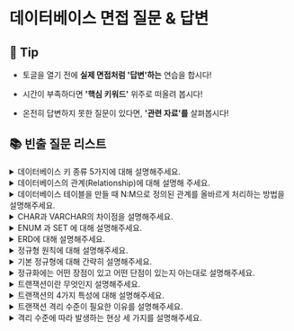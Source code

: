 # 데이터베이스 면접 질문 & 답변

## 🎁 Tip

- 토글을 열기 전에 **실제 면접처럼 '답변'하는** 연습을 합시다!

- 시간이 부족하다면 **'핵심 키워드'** 위주로 떠올려 봅시다!

- 온전히 답변하지 못한 질문이 있다면, **'관련 자료'를** 살펴봅시다!

## 📚 빈출 질문 리스트

<details>
<summary>데이터베이스 키 종류 5가지에 대해 설명해주세요.</summary>

### 👨🏻‍💻 **답변**

``` 
키는 테이블 간의 관계를 명확하게 하고, 데이터를 식별하고 관리하기 위한 속성입니다.
키의 종류에는 슈퍼키, 후보키, 기본키, 대체키, 외래키가 있습니다. 
슈퍼키는 각 레코드를 유일하게 식별할 수 있는 유일성을 갖춘 키입니다.
후보키는 기본키가 될 수 있는 후보들이며 유일성과 최소성을 동시에 만족하는 키입니다.
기본키는 후보키 중에서 선택된 메인 키로 유일성과 최소성을 만족하는 키입니다. 
대체키는 후보키가 두 개 이상일 경우 어느 하나를 기본키로 지정하고 남은 후보키들을 의미합니다.
외래키는 다른 테이블의 기본키를 참조하는 값으로 개체와의 관계를 식별하는 데 사용합니다. 
```

### 🎯 **핵심 키워드**

```
슈퍼키, 후보키, 기본키, 대체키, 외래키, 식별, 유일성, 최소성
```

### 📔 **관련 자료**

- [1. 데이터베이스의 기본](1.%20데이터베이스의%20기본.md)

</details>

<details>
<summary>데이터베이스의 관계(Relationship)에 대해 설명해 주세요.</summary>

### 👨🏻‍💻 **답변**

```
테이블 관계의 종류에는 1:1 관계, 1:N 관계, N:M 관계가 있습니다.
1:1 관계는 하나의 레코드가 다른 테이블의 레코드 한 개와 연결된 경우를 말합니다.
1:N 관계는 하나의 레코드가 서로 다른 여러 개의 레코드와 연결된 경우를 말합니다.
N:M(다대다) 관계는 여러 개의 레코드가 다른 테이블의 여러 개의 레코드와 연결된 경우를 말합니다.
N:M 관계의 경우 1:N(일대다) 관계와 비슷하지만, 양방향에서 다수의 레코드를 가질 수 있다는 특징이 있습니다.
```

### 🎯 **핵심 키워드**

```
테이블, 레코드, 연결, 양방향
```

### 📔 **관련 자료**

- [1. 데이터베이스의 기본](1.%20데이터베이스의%20기본.md)

</details>

<details>
<summary>데이터베이스 테이블을 만들 때 N:M으로 정의된 관계를 올바르게 처리하는 방법을 설명해주세요.</summary>

### 👨🏻‍💻 **답변**
``` 
N:M으로 정의된 관계의 경우 두 테이블의 중간에 1:N, 1:M으로 만들 수 있는 테이블을 추가합니다.
이 때 테이블의 이름은 보통 기존 두 테이블의 이름을 언더바를 기준으로 합친 것이 됩니다.
예를 들어 학생과 강의라는 테이블이 N:M으로 정의된 경우, 학생_강의 라는 테이블을 추가하게 됩니다.
```
### 🎯 **핵심 키워드**
```
중간 테이블
```
### 📔 **관련 자료**
- [1. 데이터베이스의 기본](1.%20데이터베이스의%20기본.md)
</details>

<details>
<summary> CHAR과 VARCHAR의 차이점을 설명해주세요.</summary>

### 👨🏻‍💻 **답변**

```
CHAR과 VARCHAR 모두 수를 입력받아 몇 자까지 입력받을지를 정할 수 있습니다.
하지만 CHAR의 경우 테이블을 생성할 때 선언된 길이로 고정되며 레코드를 저장할 때 무조건 선언한 길이 값으로 고정해서 저장됩니다.
반면 VARCHAR의 경우 가변 길이 문자열로 입력된 데이터에 따라 용량을 가변시켜 저장합니다.
따라서 CHAR은 유동적이지 않은 길이를 가진 데이터의 경우 효율적이고 VARCHAR의 경우 유동적인 길이를 가진 데이터를 저장할 때 효율적입니다.
```

### 🎯 **핵심 키워드**

```
가변 길이 문자열, 고정 길이 문자열
```

### 📔 **관련 자료**
- [1. 데이터베이스의 기본](1.%20데이터베이스의%20기본.md)

</details>

<details>
<summary>ENUM 과 SET 에 대해 설명해주세요.</summary>

### 👨🏻‍💻 **답변**
``` 
모두 문자열을 열거한 타입입니다.
ENUM은 ('x-small','small','medium','large','x-large') 형태로 쓰이며, 이 중에서 하나만 선택하는 단일 선택만 가능하고 ENUM 리스트에 없는 잘못된 값을 삽입하면 빈 문자열이 대신 삽입됩니다.
ENUM을 이용하면 x-small 등이 0,1 등으로 매핑되어 메모리를 적게 사용하는 이점을 얻습니다.
ENUM은 최대 65,535 개의 요소들을 넣을 수 있습니다.
SET은 ENUM 과 비슷하지만 여러 개의 데이터를 선택할 수 있고 비트 단위의 연산을 할 수 있으며 최대 64개의 요소를 집어넣을 수 있다는 점이 다릅니다.
ENUM이나 SET 등 쓸 경우 공간적으로 이점을 볼 수 있지만 애플리케이션의 수정에 따라 데이터베이스의 ENUM이나 SET 에서 정의한 목록을 수정해야 한다는 단점이 있습니다.
```
### 🎯 **핵심 키워드**
```
단일 선택, 문자열 열거, 빈 문자열 
```
</details>

<details>
<summary>ERD에 대해 설명해주세요.</summary>

### 👨🏻‍💻 **답변**

``` 
ERD는 릴레이션 간의 관계들을 정의한 것으로 데이터베이스를 구축할 때 가장 기초적인 뼈대 역할을 합니다. 
ERD는 시스템 요구 사항을 기반으로 작성됩니다. 그리고 해당 ERD를 기반으로 데이터베이스를 구축합니다.
데이터베이스를 구축한 이후에도 디버깅, 비즈니스 프로세스 재설계 등이 필요한 경우에 설계도 역할을 담당하기도 합니다.
```

### 🎯 **핵심 키워드**

```
릴레이션, 관계
```

### 📔 **관련 자료**

- [2. ERD와 정규화 과정](2.%20ERD와%20정규화%20과정.md)

</details>

<details>
<summary> 정규형 원칙에 대해 설명해주세요. </summary>

### 👨🏻‍💻 **답변**

```
정규형 원칙은 다음과 같이 설명할 수 있습니다.
첫번째로 분해로 인한 정보 손실이 발생하지 않아야 하며 분해된 테이블을 조인하면 복원이 가능해야 합니다.
두번째는 분해하면 분해할수록 데이터의 중복성을 감소시켜야 합니다.
마지막으로 독립적인 관계는 별개의 테이블로 표현해야 합니다.
앞서 말씀드린 정규형 원칙을 기반으로 정규형을 만들어 가게 됩니다.
```

### 🎯 **핵심 키워드**

```
분해, 데이터 중복성 감소, 독립적인 관계
```

### 📔 **관련 자료**

- [2. ERD와 정규화 과정](2.%20ERD와%20정규화%20과정.md)

</details>

<details>
<summary> 기본 정규형에 대해 간략히 설명해주세요. </summary>

### 👨🏻‍💻 **답변**

```
기본 정규형은 제1정규형, 제2정규형, 제3정규형, 보이스코드 정규형으로 나누어져 있습니다.
제1정규형은 모든 도메인이 원자값만으로 구성되어있는 것을 뜻합니다.
제2정규형은 제1정규형이며 부분 함수의 종속성을 제거하여 완전 함수 종속적인 형태를 뜻합니다.
이 때 완전 함수 종속이란 하나의 컬럼이 다른 컬럼의 모든 값에 대해 종속되어 있는 경우를 말합니다. 
제3정규형은 제2정규형이며 기본키가 아닌 모든 속성이 이행적 함수 종속을 만족하지 않는 형태를 뜻합니다.
이 때 이행적 함수 종속이란 속성이 A→B이고, B→C이면서 A→C의 관계에 있는 것을 의미합니다. 
보이스코드 정규형은 제3정규형이고, 모든 결정자가 후보키인 상태를 말합니다.
정규형을 높인다고 무조건적으로 좋은 것은 아니며, 오히려 성능이 나빠질 수도 있으므로 상황에 따라 알맞은 테이블 정규형 수준을 정해야 합니다.
```

### 🎯 **핵심 키워드**

```
제1정규형, 제2정규형, 제3정규형, 보이스코드 정규형, 원자값, 부분 함수 종속성, 이행적 함수 종속, 결정자
```

### 📔 **관련 자료**

- [2. ERD와 정규화 과정](2.%20ERD와%20정규화%20과정.md)

</details>

<details>
<summary>정규화에는 어떤 장점이 있고 어떤 단점이 있는지 아는대로 설명해주세요.</summary>

### 👨🏻‍💻 **답변**
``` 
장점
1. 데이터베이스 변경 시 이상현상이 발생하는 문제점을 해결할 수 있습니다.
2. 데이터베이스 구조 확장 시 정규화된 데이터베이스는 그 구조를 변경하지 않아도 되거나 일부만 변경해도 됩니다.
단점
릴레이션의 분해로 인해 릴레이션 간의 연산(JOIN 연산)이 많아진다. 이로인해 질의에 대한 응답 시간이 느려질 수 있습니다.
```
### 🎯 **핵심 키워드**
```
이상현상 해결, 연산 증가, 속도
```
### 📔 **관련 자료**
- [2. ERD와 정규화 과정](2.%20ERD와%20정규화%20과정.md)
</details>

<details>
<summary>트랜잭션이란 무엇인지 설명해주세요.</summary>

### 👨🏻‍💻 **답변**
``` 
트랜잭션이란 데이터베이스에서 수행되는 작업의 단위를 말합니다.
이 작업은 한 번에 완전히 수행되거나 전혀 수행되지 않아야 하며, 이는 커밋과 롤백으로 구현됩니다.
트랜잭션은 데이터베이스의 무결성을 보장하기 위해 중요하며, ACID 속성을 준수해야 합니다.
```
### 🎯 **핵심 키워드**
```
완전성, 커밋, 롤백
```
### 📔 **관련 자료**
- [3. 트랜잭션과 무결성](3.%20트랜잭션과%20무결성.md)
</details>


<details>
<summary> 트랜잭션의 4가지 특성에 대해 설명해주세요. </summary>

### 👨🏻‍💻 **답변**

```
ACID 라고도 불리는 트랜잭션의 특징에는 원자성, 일관성, 독립성, 지속성이 있습니다.
원자성은 트랜잭션과 관련된 일이 모두 수행되었거나 되지 않았거나를 보장하는 특징입니다.
일관성은 작업처리 결과는 항상 일관성이 있어야 한다는 특징입니다.
격리성은 트랜잭션 수행 시 다른 트랜잭션의 작업이 끼어들지 못하도록 보장한다는 특징입니다.
마지막으로 지속성은 성공적으로 수행된 트랜잭션은 영원히 반영되어야 한다는 특징입니다.
```

### 🎯 **핵심 키워드**

```
원자성, 일관성, 격리성, 지속성, 트랜잭션
```

### 📔 **관련 자료**

- [3. 트랜잭션과 무결성](3.%20트랜잭션과%20무결성.md)

</details>

<details>
<summary>트랜잭션 격리 수준이 필요한 이유를 설명해주세요.</summary>

### 👨🏻‍💻 **답변**
``` 
우선 격리 수준이란 트랜잭션끼리 얼마나 서로 고립되어 있는지를 나타내는 수준입니다. 즉, 한 트랜잭션이 다른 트랜잭션이 변경한 데이터에 대한 접근 강도를 의미합니다.
이러한 격리 수준은 트랜잭션의 ACID 특성을 보장하기 위해서 사용합니다.
Locking을 통해 이를 해결할 수 있지만, 무조건적인 Locking은 성능저하를 가져옵니다. 반대로 느슨한 Locking은 데이터 무결성에 큰 문제를 가져옵니다.
효율적인 Locking의 사용을 위해 적절한 격리수준은 반드시 필요합니다.
```
### 🎯 **핵심 키워드**
```
ACID 보장, Locking
```
### 📔 **관련 자료**
- [Isolation Level이란?](https://akasai.space/db/about_isolation/#:~:text=%ED%95%84%EC%9A%94%EC%84%B1,%ED%81%B0%20%EB%AC%B8%EC%A0%9C%EB%A5%BC%20%EA%B0%80%EC%A0%B8%EC%98%B5%EB%8B%88%EB%8B%A4.)
</details>

<details>
<summary>격리 수준에 따라 발생하는 현상 세 가지를 설명해주세요.</summary>

### 👨🏻‍💻 **답변**

```
격리 수준에 따라 발생하는 현상에는 팬텀 리드, 반복 가능하지 않은 조회, 더티 리드가 있습니다.
팬텀 리드는 한 트랜잭션 내에서 동일한 쿼리를 보냈을 때 해당 조회 결과가 다른 경우를 말합니다.
반복 가능하지 않은 조회는 한 트랜잭션 내의 같은 행에 두 번 이상 조회가 발생했는데, 그 값이 다른 경우를 말합니다. 반복 가능하지 않은 조회는 행 값이 달라질 수 있는데, 팬텀 리드는 다른 행이 선택될 수도 있다는 차이점이 있습니다.
더티 리드는 한 트랙잭션이 실행 중일 때 다른 트랜잭션에 의해 수정되었지만 아직 커밋되지 않은 행의 데이터를 읽는 경우를 말합니다.
```

### 🎯 **핵심 키워드**

```
트랜잭션, 쿼리, 데이터
```

### 📔 **관련 자료**

- [3. 트랜잭션과 무결성](1.%20트랜잭션과%20무결성.md)

</details>